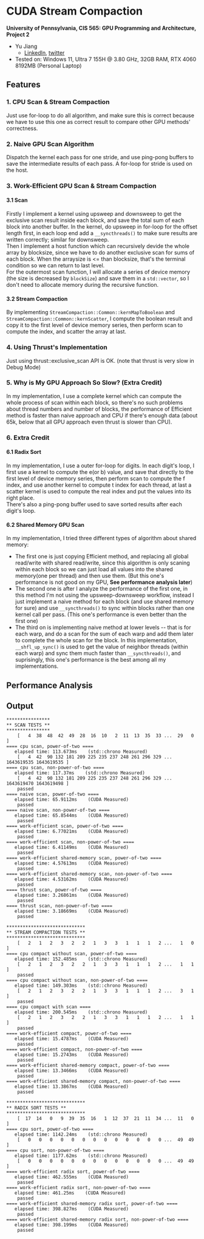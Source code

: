 # CUDA Stream Compaction

**University of Pennsylvania, CIS 565: GPU Programming and Architecture, Project 2**

-   Yu Jiang
    -   [LinkedIn](https://www.linkedin.com/in/yu-jiang-450815328/), [twitter](https://x.com/lvtha0711)
-   Tested on: Windows 11, Ultra 7 155H @ 3.80 GHz, 32GB RAM, RTX 4060 8192MB (Personal Laptop)

## Features

### 1. CPU Scan & Stream Compaction

Just use for-loop to do all algorithm, and make sure this is correct because we have to use this one as correct result to compare other GPU methods' correctness.

### 2. Naive GPU Scan Algorithm

Dispatch the kernel each pass for one stride, and use ping-pong buffers to save the intermediate results of each pass. A for-loop for stride is used on the host.

### 3. Work-Efficient GPU Scan & Stream Compaction

#### 3.1 Scan

Firstly I implement a kernel using upsweep and downsweep to get the exclusive scan result inside each block, and save the total sum of each block into another buffer. In the kernel, do upsweep in for-loop for the offset length first, in each loop end add a `__syncthreads()` to make sure results are written correctly; similar for downsweep.  
Then I implement a host function which can recursively devide the whole array by blocksize, since we have to do another exclusive scan for sums of each block. When the arraysize is <= than blocksize, that's the terminal condition so we can return to last level.  
For the outermost scan function, I will allocate a series of device memory (the size is decreased by `blockSize`) and save them in a `std::vector`, so I don't need to allocate memory during the recursive function.

#### 3.2 Stream Compaction

By implementing `StreamCompaction::Common::kernMapToBoolean` and `StreamCompaction::Common::kernScatter`, I compute the boolean result and copy it to the first level of device memory series, then perform scan to compute the index, and scatter the array at last.

### 4. Using Thrust's Implementation

Just using thrust::exclusive_scan API is OK. (note that thrust is very slow in Debug Mode)

### 5. Why is My GPU Approach So Slow? (Extra Credit)

In my implementation, I use a complete kernel which can compute the whole process of scan within each block, so there's no such problems about thread numbers and number of blocks, the performance of Efficient method is faster than naive approach and CPU if there's enough data (about 65k, below that all GPU approach even thrust is slower than CPU).

### 6. Extra Credit

#### 6.1 Radix Sort

In my implementation, I use a outer for-loop for digits. In each digit's loop, I first use a kernel to compute the e(or b) value, and save that directly to the first level of device memory series, then perform scan to compute the f index, and use another kernel to compute t index for each thread, at last a scatter kernel is used to compute the real index and put the values into its right place.  
There's also a ping-pong buffer used to save sorted results after each digit's loop.

#### 6.2 Shared Memory GPU Scan

In my implementation, I tried three different types of algorithm about shared memory:

-   The first one is just copying Efficient method, and replacing all global read/write with shared read/write, since this algorithm is only scaning within each block so we can just load all values into the shared memory(one per thread) and then use them. (But this one's performance is not good on my GPU, **See performance analysis later**)
-   The second one is after I analyze the performance of the first one, in this method I'm not using the upsweep-downsweep workflow, instead I just implement a naive method for each block (and use shared memory for sure) and use `__syncthreads()` to sync within blocks rather than one kernel call per pass. (This one's performance is even better than the first one)
-   The third on is implementing naive method at lower levels -- that is for each warp, and do a scan for the sum of each warp and add them later to complete the whole scan for the block. In this implementation, `__shfl_up_sync()` is used to get the value of neighbor threads (within each warp) and sync them much faster than `__syncthreads()`, and suprisingly, this one's performance is the best among all my implementations.

## Performance Analysis

## Output

```
****************
** SCAN TESTS **
****************
    [   4  38  48  42  49  28  16  10   2  11  13  35  33 ...  29   0 ]
==== cpu scan, power-of-two ====
   elapsed time: 113.673ms    (std::chrono Measured)
    [   4  42  90 132 181 209 225 235 237 248 261 296 329 ... 1643619535 1643619535 ]
==== cpu scan, non-power-of-two ====
   elapsed time: 117.37ms    (std::chrono Measured)
    [   4  42  90 132 181 209 225 235 237 248 261 296 329 ... 1643619470 1643619498 ]
    passed
==== naive scan, power-of-two ====
   elapsed time: 65.9112ms    (CUDA Measured)
    passed
==== naive scan, non-power-of-two ====
   elapsed time: 65.8544ms    (CUDA Measured)
    passed
==== work-efficient scan, power-of-two ====
   elapsed time: 6.77021ms    (CUDA Measured)
    passed
==== work-efficient scan, non-power-of-two ====
   elapsed time: 6.41149ms    (CUDA Measured)
    passed
==== work-efficient shared-memory scan, power-of-two ====
   elapsed time: 4.57613ms    (CUDA Measured)
    passed
==== work-efficient shared-memory scan, non-power-of-two ====
   elapsed time: 4.53162ms    (CUDA Measured)
    passed
==== thrust scan, power-of-two ====
   elapsed time: 3.26861ms    (CUDA Measured)
    passed
==== thrust scan, non-power-of-two ====
   elapsed time: 3.18669ms    (CUDA Measured)
    passed

*****************************
** STREAM COMPACTION TESTS **
*****************************
    [   2   1   2   3   2   2   1   3   3   1   1   1   2 ...   1   0 ]
==== cpu compact without scan, power-of-two ====
   elapsed time: 152.485ms    (std::chrono Measured)
    [   2   1   2   3   2   2   1   3   3   1   1   1   2 ...   1   1 ]
    passed
==== cpu compact without scan, non-power-of-two ====
   elapsed time: 149.303ms    (std::chrono Measured)
    [   2   1   2   3   2   2   1   3   3   1   1   1   2 ...   3   1 ]
    passed
==== cpu compact with scan ====
   elapsed time: 200.545ms    (std::chrono Measured)
    [   2   1   2   3   2   2   1   3   3   1   1   1   2 ...   1   1 ]
    passed
==== work-efficient compact, power-of-two ====
   elapsed time: 15.4787ms    (CUDA Measured)
    passed
==== work-efficient compact, non-power-of-two ====
   elapsed time: 15.2743ms    (CUDA Measured)
    passed
==== work-efficient shared-memory compact, power-of-two ====
   elapsed time: 13.3466ms    (CUDA Measured)
    passed
==== work-efficient shared-memory compact, non-power-of-two ====
   elapsed time: 13.3867ms    (CUDA Measured)
    passed

*****************************
** RADIX SORT TESTS **
*****************************
    [  17  14   0   9  39  35  16   1  12  37  21  11  34 ...  11   0 ]
==== cpu sort, power-of-two ====
   elapsed time: 1142.24ms    (std::chrono Measured)
    [   0   0   0   0   0   0   0   0   0   0   0   0   0 ...  49  49 ]
==== cpu sort, non-power-of-two ====
   elapsed time: 1177.62ms    (std::chrono Measured)
    [   0   0   0   0   0   0   0   0   0   0   0   0   0 ...  49  49 ]
==== work-efficient radix sort, power-of-two ====
   elapsed time: 462.555ms    (CUDA Measured)
    passed
==== work-efficient radix sort, non-power-of-two ====
   elapsed time: 461.25ms    (CUDA Measured)
    passed
==== work-efficient shared-memory radix sort, power-of-two ====
   elapsed time: 398.827ms    (CUDA Measured)
    passed
==== work-efficient shared-memory radix sort, non-power-of-two ====
   elapsed time: 398.199ms    (CUDA Measured)
    passed
```
